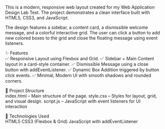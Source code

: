 This is a modern, responsive web layout created for my Web Application Design Lab Test. The project demonstrates a clean interface built with HTML5, CSS3, and JavaScript.

The design features a sidebar, a content card, a dismissible welcome message, and a colorful interactive grid. The user can click a button to add new colored boxes to the grid and close the floating message using event listeners.

✨ Features <br>
✅ Responsive Layout using Flexbox and Grid.
✅ Sidebar + Main Content layout in a card-style container.
✅ Dismissible Message using a close button with addEventListener.
✅ Dynamic Box Addition triggered by button click events.
✅ Minimal, Modern UI with smooth shadows and rounded corners.

📁 Project Structure <br>
index.html – Main structure of the page.
style.css – Styles for layout, grid, and visual design.
script.js – JavaScript with event listeners for UI interaction

🚀 Technologies Used <br>
HTML5
CSS3 (Flexbox & Grid)
JavaScript with addEventListener
